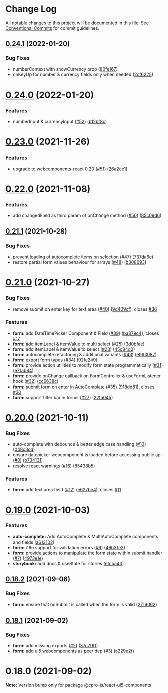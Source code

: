# Change Log

All notable changes to this project will be documented in this file.
See [Conventional Commits](https://conventionalcommits.org) for commit guidelines.

## [0.24.1](https://github.com/cpro-js/react-ui5-components/compare/v0.24.0...v0.24.1) (2022-01-20)

### Bug Fixes

- numberContext with showCurrency prop ([80fe167](https://github.com/cpro-js/react-ui5-components/commit/80fe167d1adede7123e2bd386201a5bfb79a6b54))
- onKeyUp for number & currency fields only when needed ([2cf6225](https://github.com/cpro-js/react-ui5-components/commit/2cf6225f80c0ac6ff301fea256347ec4f9bd9cd4))

# [0.24.0](https://github.com/cpro-js/react-ui5-components/compare/v0.23.0...v0.24.0) (2022-01-20)

### Features

- numberInput & currencyInput ([#52](https://github.com/cpro-js/react-ui5-components/issues/52)) ([b12bf8c](https://github.com/cpro-js/react-ui5-components/commit/b12bf8c199401f88d7bc25ec0eb9b0378a57bb16))

# [0.23.0](https://github.com/cpro-js/react-ui5-components/compare/v0.22.0...v0.23.0) (2021-11-26)

### Features

- upgrade to webcomponents-react 0.20 ([#51](https://github.com/cpro-js/react-ui5-components/issues/51)) ([26a2ce1](https://github.com/cpro-js/react-ui5-components/commit/26a2ce10f65787bf29424a224406df612552bedd))

# [0.22.0](https://github.com/cpro-js/react-ui5-components/compare/v0.21.1...v0.22.0) (2021-11-08)

### Features

- add changedField as third param of onChange method ([#50](https://github.com/cpro-js/react-ui5-components/issues/50)) ([85c09d6](https://github.com/cpro-js/react-ui5-components/commit/85c09d6094c430b2b2bc36eb936c12d804e0a9c2))

## [0.21.1](https://github.com/cpro-js/react-ui5-components/compare/v0.21.0...v0.21.1) (2021-10-28)

### Bug Fixes

- prevent loading of autocomplete items on selection ([#47](https://github.com/cpro-js/react-ui5-components/issues/47)) ([737da6e](https://github.com/cpro-js/react-ui5-components/commit/737da6e8bc7a3d0593889e26da1092c480f341f5))
- restore partial form values behaviour for arrays ([#48](https://github.com/cpro-js/react-ui5-components/issues/48)) ([b308693](https://github.com/cpro-js/react-ui5-components/commit/b3086932b44bfd5bae9167ecf891c74bc9b02b95))

# [0.21.0](https://github.com/cpro-js/react-ui5-components/compare/v0.20.0...v0.21.0) (2021-10-27)

### Bug Fixes

- remove submit on enter key for text area ([#40](https://github.com/cpro-js/react-ui5-components/issues/40)) ([9d409cf](https://github.com/cpro-js/react-ui5-components/commit/9d409cf0587f79069c0159739532d19ffa01fe43)), closes [#36](https://github.com/cpro-js/react-ui5-components/issues/36)

### Features

- **form:** add DateTimePicker Component & Field ([#39](https://github.com/cpro-js/react-ui5-components/issues/39)) ([ba879c4](https://github.com/cpro-js/react-ui5-components/commit/ba879c454a2aaf5ce2068afd50dbaa9adb8f9cdf)), closes [#17](https://github.com/cpro-js/react-ui5-components/issues/17)
- **form:** add itemLabel & itemValue to multi select ([#25](https://github.com/cpro-js/react-ui5-components/issues/25)) ([3d0bfae](https://github.com/cpro-js/react-ui5-components/commit/3d0bfaec16192e3bb289845caf3412c18fa2f15e))
- **form:** add itemLabel & itemValue to select ([#23](https://github.com/cpro-js/react-ui5-components/issues/23)) ([45c84d2](https://github.com/cpro-js/react-ui5-components/commit/45c84d2899a0652d101907549117f8210571dcf6))
- **form:** autocomplete refactoring & additional variants ([#43](https://github.com/cpro-js/react-ui5-components/issues/43)) ([e993087](https://github.com/cpro-js/react-ui5-components/commit/e993087f618fae6849338c822d6b4796bd9c0831))
- **form:** export form types ([#34](https://github.com/cpro-js/react-ui5-components/issues/34)) ([92fe249](https://github.com/cpro-js/react-ui5-components/commit/92fe2493305bbe8a070a484a80e81b341d10202b))
- **form:** provide action utilities to modify form state programmatically ([#31](https://github.com/cpro-js/react-ui5-components/issues/31)) ([e71ab84](https://github.com/cpro-js/react-ui5-components/commit/e71ab841e153871acb9e997635c0363c91f9afb8))
- **form:** provide onChange callback on FormController & useFormListener hook ([#32](https://github.com/cpro-js/react-ui5-components/issues/32)) ([cc6638c](https://github.com/cpro-js/react-ui5-components/commit/cc6638cf95351c9bf13fb07c512a690f834d9349))
- **form:** submit form on enter in AutoComplete ([#35](https://github.com/cpro-js/react-ui5-components/issues/35)) ([918dd81](https://github.com/cpro-js/react-ui5-components/commit/918dd81aa91c583417d58257d669249a1129fed0)), closes [#20](https://github.com/cpro-js/react-ui5-components/issues/20)
- **form:** support filter bar in forms ([#27](https://github.com/cpro-js/react-ui5-components/issues/27)) ([22fa045](https://github.com/cpro-js/react-ui5-components/commit/22fa0459521d779789f6b7314c2ee9ae722f8de7))

# [0.20.0](https://github.com/cpro-js/react-ui5-components/compare/v0.19.0...v0.20.0) (2021-10-11)

### Bug Fixes

- auto-complete with debounce & better edge case handling ([#13](https://github.com/cpro-js/react-ui5-components/issues/13)) ([048c3cd](https://github.com/cpro-js/react-ui5-components/commit/048c3cd34c6afccb6a951b1c2198fbe2b8f1d860))
- ensure datepicker webcomponent is loaded before accessing public api ([#8](https://github.com/cpro-js/react-ui5-components/issues/8)) ([b734131](https://github.com/cpro-js/react-ui5-components/commit/b734131764489ffd3ae8d3c8fb5888ee0769ed7a))
- resolve react warnings ([#16](https://github.com/cpro-js/react-ui5-components/issues/16)) ([85438b5](https://github.com/cpro-js/react-ui5-components/commit/85438b5229406e0c11f9ca1f37ef2b4458fae1b3))

### Features

- **form:** add text area field ([#12](https://github.com/cpro-js/react-ui5-components/issues/12)) ([e627be4](https://github.com/cpro-js/react-ui5-components/commit/e627be46e95e79ec070a818fce01f6b89fb6fcc2)), closes [#11](https://github.com/cpro-js/react-ui5-components/issues/11)

# [0.19.0](https://github.com/cpro-js/react-ui5-components/compare/v0.18.2...v0.19.0) (2021-10-03)

### Features

- **auto-complete:** Add AutoComplete & MultiAutoComplete components and fields ([a613102](https://github.com/cpro-js/react-ui5-components/commit/a613102580fea72595187b4321452b66a0afaf34))
- **form:** i18n support for validation errors ([#6](https://github.com/cpro-js/react-ui5-components/issues/6)) ([46b31e3](https://github.com/cpro-js/react-ui5-components/commit/46b31e32ad21a3fd2a1966ef31d65a4046083d98))
- **form:** provide actions to manipulate the form state within submit handler ([#7](https://github.com/cpro-js/react-ui5-components/issues/7)) ([4973e1e](https://github.com/cpro-js/react-ui5-components/commit/4973e1e2e4cee337ae7940a35b37247f1b550e95))
- **storybook:** add docs & useState for stories ([efcba43](https://github.com/cpro-js/react-ui5-components/commit/efcba43432d39d60acfe2373d27bdd342a36f471))

## [0.18.2](https://github.com/cpro-js/react-ui5-components/compare/v0.18.1...v0.18.2) (2021-09-06)

### Bug Fixes

- **form:** ensure that onSubmit is called when the form is valid ([2719062](https://github.com/cpro-js/react-ui5-components/commit/271906238c75fb3222f5dc67e40eecbdab7c8ad9))

## [0.18.1](https://github.com/cpro-js/react-ui5-components/compare/v0.18.0...v0.18.1) (2021-09-02)

### Bug Fixes

- **form:** add missing exports ([#2](https://github.com/cpro-js/react-ui5-components/issues/2)) ([37c7f61](https://github.com/cpro-js/react-ui5-components/commit/37c7f613110c5a85d452f2a80add08184a554632))
- **form:** add ui5 webcomponents as peer dep ([#3](https://github.com/cpro-js/react-ui5-components/issues/3)) ([a229e2f](https://github.com/cpro-js/react-ui5-components/commit/a229e2faa909e44a933afdf7aaff0df288ec5d35))

# 0.18.0 (2021-09-02)

**Note:** Version bump only for package @cpro-js/react-ui5-components
